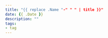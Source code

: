 ```yaml
---
title: "{{ replace .Name "-" " " | title }}"
date: {{ .Date }}
description: ""
tags:
- tag
---
```


